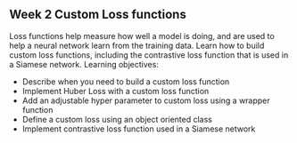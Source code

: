 ## Week 2 Custom Loss functions
Loss functions help measure how well a model is doing, and are used to help a neural network learn from the training data. Learn how to build custom loss functions, including the contrastive loss function that is used in a Siamese network.
Learning objectives:
- Describe when you need to build a custom loss function
- Implement Huber Loss with a custom loss function
- Add an adjustable hyper parameter to custom loss using a wrapper function
- Define a custom loss using an object oriented class
- Implement contrastive loss function used in a Siamese network
